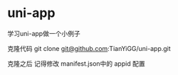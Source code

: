 # uni-app
学习uni-app做一个小例子

克隆代码
git clone git@github.com:TianYiGG/uni-app.git

克隆之后 记得修改 manifest.json中的 appid 配置
